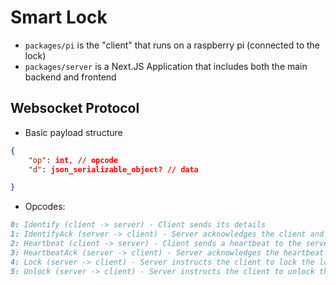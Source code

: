 # Smart Lock

- `packages/pi` is the "client" that runs on a raspberry pi (connected to the lock)
- `packages/server` is a Next.JS Application that includes both the main backend and frontend

## Websocket Protocol

- Basic payload structure

```json
{
    "op": int, // opcode
    "d": json_serializable_object? // data

}
```

- Opcodes:

```md
0: Identify (client -> server) - Client sends its details
1: IdentifyAck (server -> client) - Server acknowledges the client and imposes a heartbeat interval
2: Heartbeat (client -> server) - Client sends a heartbeat to the server, along with current location
3: HeartbeatAck (server -> client) - Server acknowledges the heartbeat
4: Lock (server -> client) - Server instructs the client to lock the lock
5: Unlock (server -> client) - Server instructs the client to unlock the lock
```
